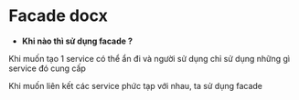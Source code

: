 # Facade docx

- **Khi nào thì sử dụng facade ?** 

Khi muốn tạo 1 service có thể ẩn đi và người sử dụng chỉ sử dụng những gì service đó cung cấp

Khi muốn liên kết các service phức tạp với nhau, ta sử dụng facade 

